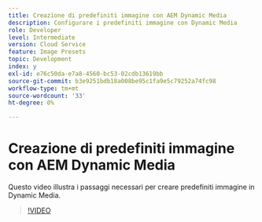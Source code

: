 ```yaml
---
title: Creazione di predefiniti immagine con AEM Dynamic Media
description: Configurare i predefiniti immagine con Dynamic Media
role: Developer
level: Intermediate
version: Cloud Service
feature: Image Presets
topic: Development
index: y
exl-id: e76c50da-e7a8-4560-bc53-02cdb13619bb
source-git-commit: b3e9251bdb18a008be95c1fa9e5c79252a74fc98
workflow-type: tm+mt
source-wordcount: '33'
ht-degree: 0%

---
```


# Creazione di predefiniti immagine con AEM Dynamic Media

Questo video illustra i passaggi necessari per creare predefiniti immagine in Dynamic Media.

>[!VIDEO](https://video.tv.adobe.com/v/335459?quality=12&learn=on)
